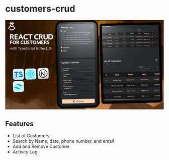 # customers-crud
![alt text](https://raw.githubusercontent.com/9abour/customers-crud/master/Thumbnail_V3.png)
## Features

- List of Customers
- Search by Name, date, phone number, and email
- Add and Remove Customer
- Activity Log

